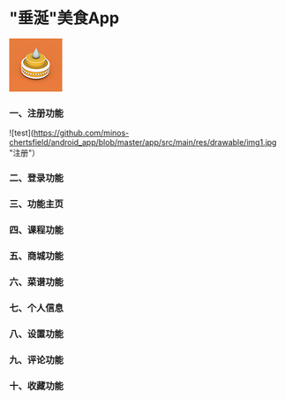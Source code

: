 # "垂涎"美食App
![logo](https://github.com/minos-chertsfield/android_app/blob/master/app/src/main/res/mipmap-mdpi/logo96.png "垂涎")

### 一、注册功能
![test](https://github.com/minos-chertsfield/android_app/blob/master/app/src/main/res/drawable/img1.jpg "注册"）

### 二、登录功能

### 三、功能主页

### 四、课程功能

### 五、商城功能

### 六、菜谱功能

### 七、个人信息

### 八、设置功能

### 九、评论功能

### 十、收藏功能
